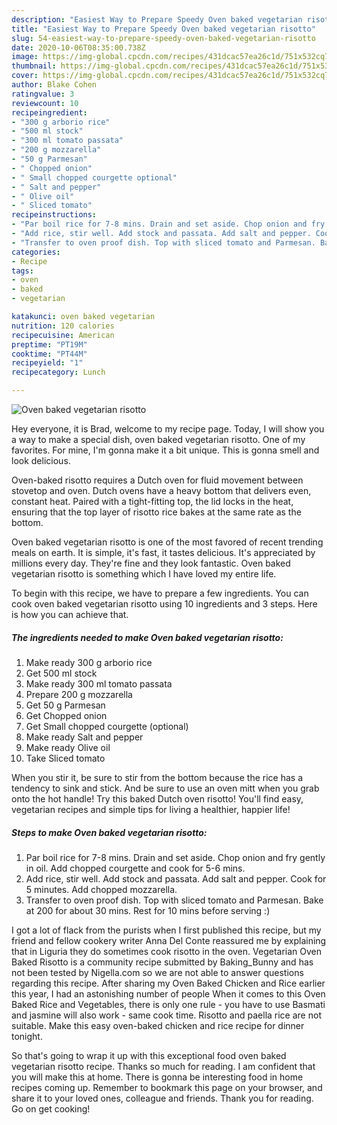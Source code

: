 ```yaml
---
description: "Easiest Way to Prepare Speedy Oven baked vegetarian risotto"
title: "Easiest Way to Prepare Speedy Oven baked vegetarian risotto"
slug: 54-easiest-way-to-prepare-speedy-oven-baked-vegetarian-risotto
date: 2020-10-06T08:35:00.738Z
image: https://img-global.cpcdn.com/recipes/431dcac57ea26c1d/751x532cq70/oven-baked-vegetarian-risotto-recipe-main-photo.jpg
thumbnail: https://img-global.cpcdn.com/recipes/431dcac57ea26c1d/751x532cq70/oven-baked-vegetarian-risotto-recipe-main-photo.jpg
cover: https://img-global.cpcdn.com/recipes/431dcac57ea26c1d/751x532cq70/oven-baked-vegetarian-risotto-recipe-main-photo.jpg
author: Blake Cohen
ratingvalue: 3
reviewcount: 10
recipeingredient:
- "300 g arborio rice"
- "500 ml stock"
- "300 ml tomato passata"
- "200 g mozzarella"
- "50 g Parmesan"
- " Chopped onion"
- " Small chopped courgette optional"
- " Salt and pepper"
- " Olive oil"
- " Sliced tomato"
recipeinstructions:
- "Par boil rice for 7-8 mins. Drain and set aside. Chop onion and fry gently in oil. Add chopped courgette and cook for 5-6 mins."
- "Add rice, stir well. Add stock and passata. Add salt and pepper. Cook for 5 minutes. Add chopped mozzarella."
- "Transfer to oven proof dish. Top with sliced tomato and Parmesan. Bake at 200 for about 30 mins. Rest for 10 mins before serving :)"
categories:
- Recipe
tags:
- oven
- baked
- vegetarian

katakunci: oven baked vegetarian 
nutrition: 120 calories
recipecuisine: American
preptime: "PT19M"
cooktime: "PT44M"
recipeyield: "1"
recipecategory: Lunch

---
```



![Oven baked vegetarian risotto](https://img-global.cpcdn.com/recipes/431dcac57ea26c1d/751x532cq70/oven-baked-vegetarian-risotto-recipe-main-photo.jpg)

Hey everyone, it is Brad, welcome to my recipe page. Today, I will show you a way to make a special dish, oven baked vegetarian risotto. One of my favorites. For mine, I'm gonna make it a bit unique. This is gonna smell and look delicious.

Oven-baked risotto requires a Dutch oven for fluid movement between stovetop and oven. Dutch ovens have a heavy bottom that delivers even, constant heat. Paired with a tight-fitting top, the lid locks in the heat, ensuring that the top layer of risotto rice bakes at the same rate as the bottom.

Oven baked vegetarian risotto is one of the most favored of recent trending meals on earth. It is simple, it's fast, it tastes delicious. It's appreciated by millions every day. They're fine and they look fantastic. Oven baked vegetarian risotto is something which I have loved my entire life.


To begin with this recipe, we have to prepare a few ingredients. You can cook oven baked vegetarian risotto using 10 ingredients and 3 steps. Here is how you can achieve that.

<!--inarticleads1-->

##### The ingredients needed to make Oven baked vegetarian risotto:

1. Make ready 300 g arborio rice
1. Get 500 ml stock
1. Make ready 300 ml tomato passata
1. Prepare 200 g mozzarella
1. Get 50 g Parmesan
1. Get  Chopped onion
1. Get  Small chopped courgette (optional)
1. Make ready  Salt and pepper
1. Make ready  Olive oil
1. Take  Sliced tomato


When you stir it, be sure to stir from the bottom because the rice has a tendency to sink and stick. And be sure to use an oven mitt when you grab onto the hot handle! Try this baked Dutch oven risotto! You&#39;ll find easy, vegetarian recipes and simple tips for living a healthier, happier life! 

<!--inarticleads2-->

##### Steps to make Oven baked vegetarian risotto:

1. Par boil rice for 7-8 mins. Drain and set aside. Chop onion and fry gently in oil. Add chopped courgette and cook for 5-6 mins.
1. Add rice, stir well. Add stock and passata. Add salt and pepper. Cook for 5 minutes. Add chopped mozzarella.
1. Transfer to oven proof dish. Top with sliced tomato and Parmesan. Bake at 200 for about 30 mins. Rest for 10 mins before serving :)


I got a lot of flack from the purists when I first published this recipe, but my friend and fellow cookery writer Anna Del Conte reassured me by explaining that in Liguria they do sometimes cook risotto in the oven. Vegetarian Oven Baked Risotto is a community recipe submitted by Baking_Bunny and has not been tested by Nigella.com so we are not able to answer questions regarding this recipe. After sharing my Oven Baked Chicken and Rice earlier this year, I had an astonishing number of people When it comes to this Oven Baked Rice and Vegetables, there is only one rule - you have to use Basmati and jasmine will also work - same cook time. Risotto and paella rice are not suitable. Make this easy oven-baked chicken and rice recipe for dinner tonight. 

So that's going to wrap it up with this exceptional food oven baked vegetarian risotto recipe. Thanks so much for reading. I am confident that you will make this at home. There is gonna be interesting food in home recipes coming up. Remember to bookmark this page on your browser, and share it to your loved ones, colleague and friends. Thank you for reading. Go on get cooking!
